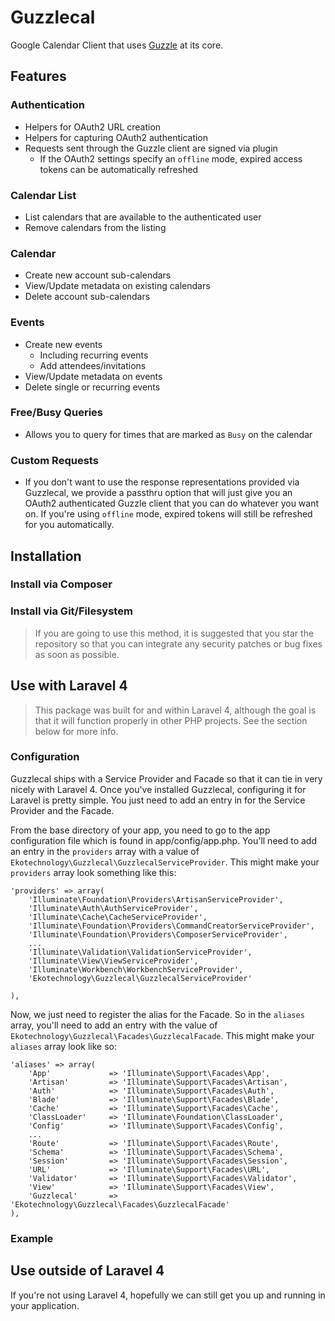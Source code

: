 # Guzzlecal

Google Calendar Client that uses [Guzzle](http://guzzlephp.org) at its core.


## Features

### Authentication
* Helpers for OAuth2 URL creation
* Helpers for capturing OAuth2 authentication
* Requests sent through the Guzzle client are signed via plugin
  * If the OAuth2 settings specify an `offline` mode, expired access tokens can be automatically refreshed

### Calendar List
* List calendars that are available to the authenticated user
* Remove calendars from the listing

### Calendar
* Create new account sub-calendars
* View/Update metadata on existing calendars
* Delete account sub-calendars

### Events
* Create new events
	* Including recurring events
	* Add attendees/invitations
* View/Update metadata on events
* Delete single or recurring events

### Free/Busy Queries
* Allows you to query for times that are marked as `Busy` on the calendar

### Custom Requests
* If you don't want to use the response representations provided via Guzzlecal, we provide a passthru option that will just give you an OAuth2 authenticated Guzzle client that you can do whatever you want on.  If you're using `offline` mode, expired tokens will still be refreshed for you automatically.

## Installation
### Install via Composer
### Install via Git/Filesystem
> If you are going to use this method, it is suggested that you star the repository so that you can integrate any security patches or bug fixes as soon as possible.

## Use with Laravel 4
> This package was built for and within Laravel 4, although the goal is that it will function properly in other PHP projects.  See the section below for more info.

### Configuration
Guzzlecal ships with a Service Provider and Facade so that it can tie in very nicely with Laravel 4. Once you've installed Guzzlecal, configuring it for Laravel is pretty simple.  You just need to add an entry in for the Service Provider and the Facade.

From the base directory of your app, you need to go to the app configuration file which is found in app/config/app.php.  You'll need to add an entry in the `providers` array with a value of `Ekotechnology\Guzzlecal\GuzzlecalServiceProvider`.  This might make your `providers` array look something like this:

	'providers' => array(
		'Illuminate\Foundation\Providers\ArtisanServiceProvider',
		'Illuminate\Auth\AuthServiceProvider',
		'Illuminate\Cache\CacheServiceProvider',
		'Illuminate\Foundation\Providers\CommandCreatorServiceProvider',
		'Illuminate\Foundation\Providers\ComposerServiceProvider',
		...
		'Illuminate\Validation\ValidationServiceProvider',
		'Illuminate\View\ViewServiceProvider',
		'Illuminate\Workbench\WorkbenchServiceProvider',
		'Ekotechnology\Guzzlecal\GuzzlecalServiceProvider'

	),

Now, we just need to register the alias for the Facade.  So in the `aliases` array, you'll need to add an entry with the value of `Ekotechnology\Guzzlecal\Facades\GuzzlecalFacade`.  This might make your `aliases` array look like so:

	'aliases' => array(
		'App'             => 'Illuminate\Support\Facades\App',
		'Artisan'         => 'Illuminate\Support\Facades\Artisan',
		'Auth'            => 'Illuminate\Support\Facades\Auth',
		'Blade'           => 'Illuminate\Support\Facades\Blade',
		'Cache'           => 'Illuminate\Support\Facades\Cache',
		'ClassLoader'     => 'Illuminate\Foundation\ClassLoader',
		'Config'          => 'Illuminate\Support\Facades\Config',
		...
		'Route'           => 'Illuminate\Support\Facades\Route',
		'Schema'          => 'Illuminate\Support\Facades\Schema',
		'Session'         => 'Illuminate\Support\Facades\Session',
		'URL'             => 'Illuminate\Support\Facades\URL',
		'Validator'       => 'Illuminate\Support\Facades\Validator',
		'View'            => 'Illuminate\Support\Facades\View',
		'Guzzlecal'       => 'Ekotechnology\Guzzlecal\Facades\GuzzlecalFacade'
	),

### Example

## Use outside of Laravel 4
If you're not using Laravel 4, hopefully we can still get you up and running in your application.